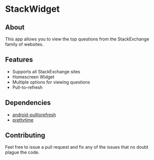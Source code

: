 StackWidget
===
About
---
This app allows you to view the top questions from the StackExchange family of websites. 

Features
---
- Supports all StackExchange sites
- Homescreen Widget
- Multiple options for viewing questions
- Pull-to-refresh

Dependencies
---
- [android-pulltorefresh](https://github.com/johannilsson/android-pulltorefresh)
- [prettytime](http://ocpsoft.com/prettytime/)

Contributing
---
Feel free to issue a pull request and fix any of the issues that no doubt plague the code.
